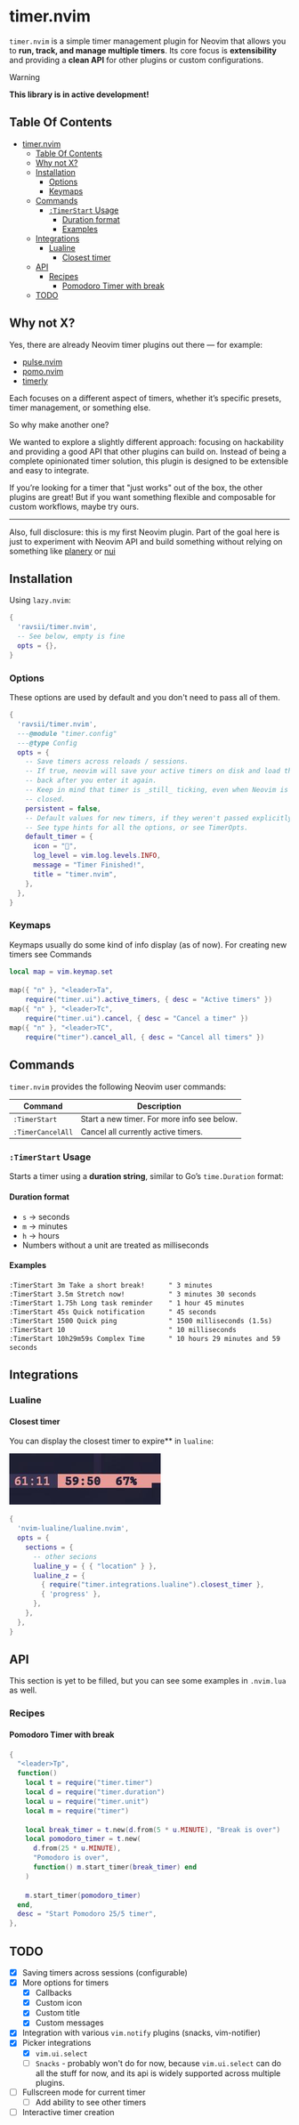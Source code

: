 # timer.nvim

`timer.nvim` is a simple timer management plugin for Neovim that allows you to
**run, track, and manage multiple timers**. Its core focus is **extensibility**
and providing a **clean API** for other plugins or custom configurations.

> [!WARNING]
>
> **This library is in active development!**

## Table Of Contents

<!--toc:start-->
- [timer.nvim](#timernvim)
  - [Table Of Contents](#table-of-contents)
  - [Why not X?](#why-not-x)
  - [Installation](#installation)
    - [Options](#options)
    - [Keymaps](#keymaps)
  - [Commands](#commands)
    - [`:TimerStart` Usage](#timerstart-usage)
      - [Duration format](#duration-format)
      - [Examples](#examples)
  - [Integrations](#integrations)
    - [Lualine](#lualine)
      - [Closest timer](#closest-timer)
  - [API](#api)
    - [Recipes](#recipes)
      - [Pomodoro Timer with break](#pomodoro-timer-with-break)
  - [TODO](#todo)
<!--toc:end-->

## Why not X?

Yes, there are already Neovim timer plugins out there — for example:

- [pulse.nvim](https://github.com/linguini1/pulse.nvim)
- [pomo.nvim](https://github.com/epwalsh/pomo.nvim)
- [timerly](https://github.com/nvzone/timerly)

Each focuses on a different aspect of timers, whether it’s specific presets,
timer management, or something else.

So why make another one?

We wanted to explore a slightly different approach: focusing on hackability and
providing a good API that other plugins can build on. Instead of being a
complete opinionated timer solution, this plugin is designed to be extensible
and easy to integrate.

If you’re looking for a timer that "just works" out of the box, the other
plugins are great! But if you want something flexible and composable for
custom workflows, maybe try ours.

---

Also, full disclosure: this is my first Neovim plugin. Part of the goal here is
just to experiment with Neovim API and build something without relying on
something like [planery](https://github.com/nvim-lua/plenary.nvim) or
[nui](https://github.com/MunifTanjim/nui.nvim)

## Installation

Using `lazy.nvim`:

```lua
{
  'ravsii/timer.nvim',
  -- See below, empty is fine
  opts = {},
}
```

### Options

These options are used by default and you don't need to pass all of them.

```lua
{
  'ravsii/timer.nvim',
  ---@module "timer.config"
  ---@type Config
  opts = {
    -- Save timers across reloads / sessions.
    -- If true, neovim will save your active timers on disk and load them
    -- back after you enter it again.
    -- Keep in mind that timer is _still_ ticking, even when Neovim is
    -- closed.
    persistent = false,
    -- Default values for new timers, if they weren't passed explicitly.
    -- See type hints for all the options, or see TimerOpts.
    default_timer = {
      icon = "󱎫",
      log_level = vim.log.levels.INFO,
      message = "Timer Finished!",
      title = "timer.nvim",
    },
  },
}
```

### Keymaps

Keymaps usually do some kind of info display (as of now). For creating new
timers see Commands

```lua
local map = vim.keymap.set

map({ "n" }, "<leader>Ta",
    require("timer.ui").active_timers, { desc = "Active timers" })
map({ "n" }, "<leader>Tc",
    require("timer.ui").cancel, { desc = "Cancel a timer" })
map({ "n" }, "<leader>TC",
    require("timer").cancel_all, { desc = "Cancel all timers" })
```

## Commands

`timer.nvim` provides the following Neovim user commands:

| Command           | Description                                 |
| ----------------- | ------------------------------------------- |
| `:TimerStart`     | Start a new timer. For more info see below. |
| `:TimerCancelAll` | Cancel all currently active timers.         |

### `:TimerStart` Usage

Starts a timer using a **duration string**, similar to Go’s `time.Duration`
format:

#### Duration format

- `s` → seconds
- `m` → minutes
- `h` → hours
- Numbers without a unit are treated as milliseconds

#### Examples

```vim
:TimerStart 3m Take a short break!      " 3 minutes
:TimerStart 3.5m Stretch now!           " 3 minutes 30 seconds
:TimerStart 1.75h Long task reminder    " 1 hour 45 minutes
:TimerStart 45s Quick notification      " 45 seconds
:TimerStart 1500 Quick ping             " 1500 milliseconds (1.5s)
:TimerStart 10                          " 10 milliseconds
:TimerStart 10h29m59s Complex Time      " 10 hours 29 minutes and 59 seconds
```

## Integrations

### Lualine

#### Closest timer

You can display the closest timer to expire** in `lualine`:

![lualine integration](./pics/lualine.jpg)

```lua
{
  'nvim-lualine/lualine.nvim',
  opts = {
    sections = {
      -- other secions
      lualine_y = { { "location" } },
      lualine_z = {
        { require("timer.integrations.lualine").closest_timer },
        { 'progress' },
      },
    },
  },
}
```

## API

This section is yet to be filled, but you can see some examples in `.nvim.lua`
as well.

### Recipes

#### Pomodoro Timer with break

```lua
{
  "<leader>Tp",
  function()
    local t = require("timer.timer")
    local d = require("timer.duration")
    local u = require("timer.unit")
    local m = require("timer")

    local break_timer = t.new(d.from(5 * u.MINUTE), "Break is over")
    local pomodoro_timer = t.new(
      d.from(25 * u.MINUTE),
      "Pomodoro is over",
      function() m.start_timer(break_timer) end
    )

    m.start_timer(pomodoro_timer)
  end,
  desc = "Start Pomodoro 25/5 timer",
},
```

## TODO

- [x] Saving timers across sessions (configurable)
- [x] More options for timers
  - [x] Callbacks
  - [x] Custom icon
  - [x] Custom title
  - [x] Custom messages
- [x] Integration with various `vim.notify` plugins (snacks, vim-notifier)
- [x] Picker integrations
  - [x] `vim.ui.select`
  - [ ] `Snacks` - probably won't do for now, because `vim.ui.select` can do
  all the stuff for now, and its api is widely supported across multiple
  plugins.
- [ ] Fullscreen mode for current timer
  - [ ] Add ability to see other timers
- [ ] Interactive timer creation
